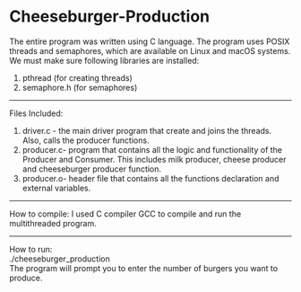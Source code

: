 # Cheeseburger-Production
The entire program was written using C language. The program uses POSIX threads and semaphores, which are available on Linux and macOS systems.
We must make sure following libraries are installed:
1)	pthread (for creating threads)
2)	semaphore.h (for semaphores)

****************************************************************************
Files Included:
1)	driver.c - the main driver program that create and joins the threads. Also, calls the producer functions.
2)	producer.c- program that contains all the logic and functionality of the Producer and Consumer. This includes milk producer, cheese producer and cheeseburger producer function.
3)	producer.o- header file that contains all the functions declaration and external variables.

****************************************************************************
How to compile:
I used C compiler GCC to compile and run the multithreaded program.<br>

****************************************************************************
How to run:<br>
./cheeseburger_production<br>
The program will prompt you to enter the number of burgers you want to produce. 
